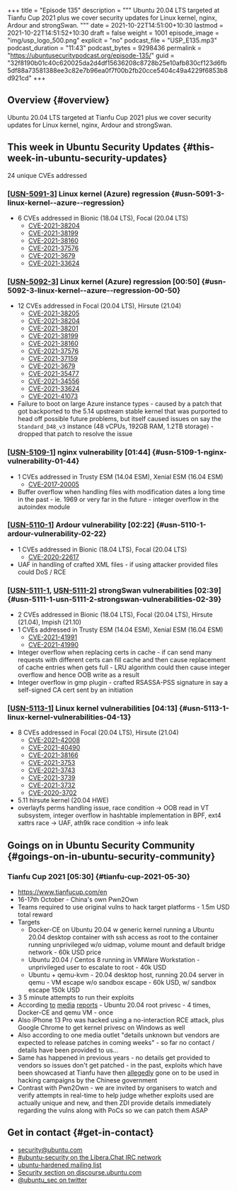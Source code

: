 +++
title = "Episode 135"
description = """
  Ubuntu 20.04 LTS targeted at Tianfu Cup 2021 plus we cover security
  updates for Linux kernel, nginx, Ardour and strongSwan.
  """
date = 2021-10-22T14:51:00+10:30
lastmod = 2021-10-22T14:51:52+10:30
draft = false
weight = 1001
episode_image = "img/usp_logo_500.png"
explicit = "no"
podcast_file = "USP_E135.mp3"
podcast_duration = "11:43"
podcast_bytes = 9298436
permalink = "https://ubuntusecuritypodcast.org/episode-135/"
guid = "32f8190b01c40c620025da2d4df15636208c8728b25e10afb830cf123d6fb5df88a73581388ee3c82e7b96ea0f7f00b2fb20cce5404c49a4229f6853b8d921cd"
+++

## Overview {#overview}

Ubuntu 20.04 LTS targeted at Tianfu Cup 2021 plus we cover security
updates for Linux kernel, nginx, Ardour and strongSwan.


## This week in Ubuntu Security Updates {#this-week-in-ubuntu-security-updates}

24 unique CVEs addressed


### [[USN-5091-3](https://ubuntu.com/security/notices/USN-5091-3)] Linux kernel (Azure) regression {#usn-5091-3-linux-kernel--azure--regression}

-   6 CVEs addressed in Bionic (18.04 LTS), Focal (20.04 LTS)
    -   [CVE-2021-38204](https://ubuntu.com/security/CVE-2021-38204) <!-- low -->
    -   [CVE-2021-38199](https://ubuntu.com/security/CVE-2021-38199) <!-- medium -->
    -   [CVE-2021-38160](https://ubuntu.com/security/CVE-2021-38160) <!-- medium -->
    -   [CVE-2021-37576](https://ubuntu.com/security/CVE-2021-37576) <!-- medium -->
    -   [CVE-2021-3679](https://ubuntu.com/security/CVE-2021-3679) <!-- low -->
    -   [CVE-2021-33624](https://ubuntu.com/security/CVE-2021-33624) <!-- medium -->


### [[USN-5092-3](https://ubuntu.com/security/notices/USN-5092-3)] Linux kernel (Azure) regression [00:50] {#usn-5092-3-linux-kernel--azure--regression-00-50}

-   12 CVEs addressed in Focal (20.04 LTS), Hirsute (21.04)
    -   [CVE-2021-38205](https://ubuntu.com/security/CVE-2021-38205) <!-- low -->
    -   [CVE-2021-38204](https://ubuntu.com/security/CVE-2021-38204) <!-- low -->
    -   [CVE-2021-38201](https://ubuntu.com/security/CVE-2021-38201) <!-- medium -->
    -   [CVE-2021-38199](https://ubuntu.com/security/CVE-2021-38199) <!-- medium -->
    -   [CVE-2021-38160](https://ubuntu.com/security/CVE-2021-38160) <!-- medium -->
    -   [CVE-2021-37576](https://ubuntu.com/security/CVE-2021-37576) <!-- medium -->
    -   [CVE-2021-37159](https://ubuntu.com/security/CVE-2021-37159) <!-- low -->
    -   [CVE-2021-3679](https://ubuntu.com/security/CVE-2021-3679) <!-- low -->
    -   [CVE-2021-35477](https://ubuntu.com/security/CVE-2021-35477) <!-- medium -->
    -   [CVE-2021-34556](https://ubuntu.com/security/CVE-2021-34556) <!-- medium -->
    -   [CVE-2021-33624](https://ubuntu.com/security/CVE-2021-33624) <!-- medium -->
    -   [CVE-2021-41073](https://ubuntu.com/security/CVE-2021-41073) <!-- high -->
-   Failure to boot on large Azure instance types - caused by a patch that
    got backported to the 5.14 upstream stable kernel that was purported to
    head off possible future problems, but itself caused issues on say the
    `Standard_D48_v3` instance (48 vCPUs, 192GB RAM, 1.2TB storage) - dropped
    that patch to resolve the issue


### [[USN-5109-1](https://ubuntu.com/security/notices/USN-5109-1)] nginx vulnerability [01:44] {#usn-5109-1-nginx-vulnerability-01-44}

-   1 CVEs addressed in Trusty ESM (14.04 ESM), Xenial ESM (16.04 ESM)
    -   [CVE-2017-20005](https://ubuntu.com/security/CVE-2017-20005) <!-- medium -->
-   Buffer overflow when handling files with modification dates a long time
    in the past - ie. 1969 or very far in the future - integer overflow in
    the autoindex module


### [[USN-5110-1](https://ubuntu.com/security/notices/USN-5110-1)] Ardour vulnerability [02:22] {#usn-5110-1-ardour-vulnerability-02-22}

-   1 CVEs addressed in Bionic (18.04 LTS), Focal (20.04 LTS)
    -   [CVE-2020-22617](https://ubuntu.com/security/CVE-2020-22617) <!-- medium -->
-   UAF in handling of crafted XML files - if using attacker provided files
    could DoS / RCE


### [[USN-5111-1](https://ubuntu.com/security/notices/USN-5111-1), [USN-5111-2](https://ubuntu.com/security/notices/USN-5111-2)] strongSwan vulnerabilities [02:39] {#usn-5111-1-usn-5111-2-strongswan-vulnerabilities-02-39}

-   2 CVEs addressed in Bionic (18.04 LTS), Focal (20.04 LTS), Hirsute (21.04), Impish (21.10)
-   1 CVEs addressed in Trusty ESM (14.04 ESM), Xenial ESM (16.04 ESM)
    -   [CVE-2021-41991](https://ubuntu.com/security/CVE-2021-41991) <!-- medium -->
    -   [CVE-2021-41990](https://ubuntu.com/security/CVE-2021-41990) <!-- medium --> <!-- LTS only, not ESM -->
-   Integer overflow when replacing certs in cache - if can send many
    requests with different certs can fill cache and then cause replacement
    of cache entries when gets full - LRU algorithm could then cause integer
    overflow and hence OOB write as a result
-   Integer overflow in gmp plugin - crafted RSASSA-PSS signature in say a
    self-signed CA cert sent by an initiation


### [[USN-5113-1](https://ubuntu.com/security/notices/USN-5113-1)] Linux kernel vulnerabilities [04:13] {#usn-5113-1-linux-kernel-vulnerabilities-04-13}

-   8 CVEs addressed in Focal (20.04 LTS), Hirsute (21.04)
    -   [CVE-2021-42008](https://ubuntu.com/security/CVE-2021-42008) <!-- low -->
    -   [CVE-2021-40490](https://ubuntu.com/security/CVE-2021-40490) <!-- medium -->
    -   [CVE-2021-38166](https://ubuntu.com/security/CVE-2021-38166) <!-- medium -->
    -   [CVE-2021-3753](https://ubuntu.com/security/CVE-2021-3753) <!-- medium -->
    -   [CVE-2021-3743](https://ubuntu.com/security/CVE-2021-3743) <!-- medium -->
    -   [CVE-2021-3739](https://ubuntu.com/security/CVE-2021-3739) <!-- low -->
    -   [CVE-2021-3732](https://ubuntu.com/security/CVE-2021-3732) <!-- medium -->
    -   [CVE-2020-3702](https://ubuntu.com/security/CVE-2020-3702) <!-- medium -->
-   5.11 hirsute kernel (20.04 HWE)
-   overlayfs perms handling issue, race condition -> OOB read in VT
    subsystem, integer overflow in hashtable implementation in BPF, ext4
    xattrs race -> UAF, ath9k race condition -> info leak


## Goings on in Ubuntu Security Community {#goings-on-in-ubuntu-security-community}


### Tianfu Cup 2021 [05:30] {#tianfu-cup-2021-05-30}

-   <https://www.tianfucup.com/en>
-   16-17th October - China's own Pwn2Own
-   Teams required to use original vulns to hack target platforms - 1.5m USD
    total reward
-   Targets
    -   Docker-CE on Ubuntu 20.04 w generic kernel running a Ubuntu 20.04
        desktop container with ssh access as root to the container running
        unprivileged w/o uidmap, volume mount and default bridge network - 60k
        USD price
    -   Ubuntu 20.04 / Centos 8 running in VMWare Workstation - unprivileged
        user to escalate to root - 40k USD
    -   Ubuntu + qemu-kvm - 20.04 desktop host, running 20.04 server in qemu -
        VM escape w/o sandbox escape - 60k USD, w/ sandbox escape 150k USD
-   3 5 minute attempts to run their exploits
-   According [to](https://therecord.media/windows-10-ios-15-ubuntu-chrome-fall-at-chinas-tianfu-hacking-contest/) [media](https://thehackernews.com/2021/10/windows-10-linux-ios-chrome-and-many.html) [reports](https://securityaffairs.co/wordpress/123476/hacking/tianfu-cup-2021-hacking-contest.html) - Ubuntu 20.04 root privesc - 4 times,
    Docker-CE and qemu VM - once
-   Also iPhone 13 Pro was hacked using a no-interaction RCE attack, plus
    Google Chrome to get kernel privesc on Windows as well
-   Also according to one media outlet "details unknown but vendors are
    expected to release patches in coming weeks" - so far no contact /
    details have been provided to us...
-   Same has happened in previous years - no details get provided to vendors
    so issues don't get patched - in the past, exploits which have been
    showcased at Tianfu have then [allegedly](https://www.technologyreview.com/2021/05/06/1024621/china-apple-spy-uyghur-hacker-tianfu/) gone on to be used in hacking
    campaigns by the Chinese government
-   Contrast with Pwn2Own - we are invited by organisers to watch and verify
    attempts in real-time to help judge whether exploits used are actually
    unique and new, and then ZDI provide details immediately regarding the
    vulns along with PoCs so we can patch them ASAP


## Get in contact {#get-in-contact}

-   [security@ubuntu.com](mailto:security@ubuntu.com)
-   [#ubuntu-security on the Libera.Chat IRC network](https://libera.chat)
-   [ubuntu-hardened mailing list](https://lists.ubuntu.com/mailman/listinfo/ubuntu-hardened)
-   [Security section on discourse.ubuntu.com](https://discourse.ubuntu.com/c/security)
-   [@ubuntu\_sec on twitter](https://twitter.com/ubuntu%5Fsec)
